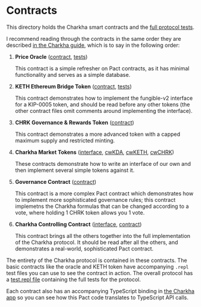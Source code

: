 # Contracts

This directory holds the Charkha smart contracts and the [full protocol tests](./test.repl).

I recommend reading through the contracts in the same order they are described [in the Charkha guide](../guide/), which is to say in the following order:

1. **Price Oracle** ([contract](./oracle/oracle.pact), [tests](./oracle/oracle.repl))

   This contract is a simple refresher on Pact contracts, as it has minimal functionality and serves as a simple database.

2. **KETH Ethereum Bridge Token** ([contract](./tokens/keth.pact), [tests](./tokens/keth.repl))

   This contract demonstrates how to implement the fungible-v2 interface for a KIP-0005 token, and should be read before any other tokens (the other contract files omit comments around implementing the interface).

3. **CHRK Governance & Rewards Token** ([contract](./tokens/chrk.pact))

   This contract demonstrates a more advanced token with a capped maximum supply and restricted minting.

4. **Charkha Market Tokens** ([interface](./interfaces/market-interface.pact), [cwKDA](./markets/cwKDA.pact), [cwKETH](./markets/cwKETH.pact), [cwCHRK](./markets/cwCHRK.pact))

   These contracts demonstrate how to write an interface of our own and then implement several simple tokens against it.

5. **Governance Contract** ([contract](./governance.pact))

   This contract is a more complex Pact contract which demonstrates how to implement more sophisticated governance rules; this contract implemetns the Charkha formulas that can be changed according to a vote, where holding 1 CHRK token allows you 1 vote.

6. **Charkha Controlling Contract** ([interface](./interfaces/controller-interface.pact), [contract](./controller.pact))

   This contract brings all the others together into the full implementation of the Charkha protocol. It should be read after all the others, and demonstrates a real-world, sophisticated Pact contract.

The entirety of the Charkha protocol is contained in these contracts. The basic contracts like the oracle and KETH token have accompanying `.repl` test files you can use to see the contract in action. The overall protocol has a [test.repl file](./test.repl) containing the full tests for the protocol.

Each contract also has an accompanying TypeScript binding in [the Charkha app](../frontend/src/contracts) so you can see how this Pact code translates to TypeScript API calls.
